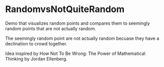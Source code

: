# RandomvsNotQuiteRandom
Demo that visualizes random points and compares them to seemingly random points that are not actually random.

The seemingly random point are not actually random becuase they have a declination to crowd together.

Idea inspired by How Not To Be Wrong: The Power of Mathematical Thinking by Jordan Ellenberg.